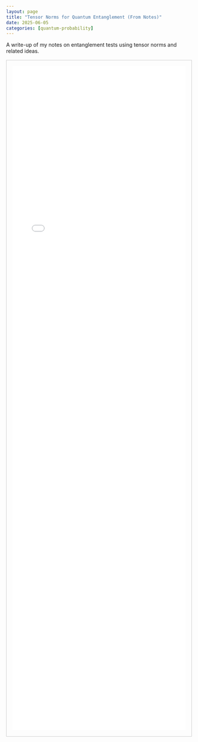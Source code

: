 ```yaml
---
layout: page
title: "Tensor Norms for Quantum Entanglement (From Notes)"
date: 2025-06-05
categories: [quantum-probability]
---
```


A write-up of my notes on entanglement tests using tensor norms and related ideas.

<!--more-->

<div class="note-box" style="border:1px solid #ccc; padding:1rem; margin-top:1rem;">
  <iframe src="{{ '/assets/html/tensor-norms-quantum-entanglement.html' | relative_url }}" width="100%" height="1800px" style="border:none;" loading="lazy"></iframe>
</div>
